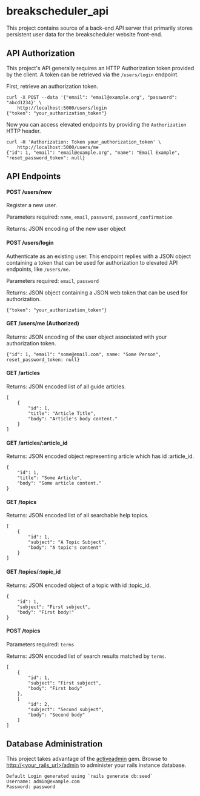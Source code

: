 # breakscheduler_api

This project contains source of a back-end API server that primarily stores persistent user data for the breakscheduler website front-end.

## API Authorization

This project's API generally requires an HTTP Authorization token provided by the client. A token can be retrieved via the `/users/login` endpoint.

First, retrieve an authorization token.

    curl -X POST --data '{"email": "email@example.org", "password": "abcd1234}' \
        http://localhost:5000/users/login
    {"token": "your_authorization_token"}

Now you can access elevated endpoints by providing the `Authorization` HTTP header.

    curl -H 'Authorization: Token your_authorization_token' \
        http://localhost:5000/users/me
    {"id": 1, "email": "email@example.org", "name": "Email Example", "reset_password_token": null}

## API Endpoints

#### POST /users/new

Register a new user.

Parameters required: `name`, `email`, `password`, `password_confirmation`

Returns: JSON encoding of the new user object

#### POST /users/login

Authenticate as an existing user. This endpoint replies with a JSON object containing a token that can be used for authorization to elevated API endpoints, like `/users/me`.

Parameters required: `email`, `password`

Returns: JSON object containing a JSON web token that can be used for authorization.

    {"token": "your_authorization_token"}

#### GET /users/me (Authorized)

Returns: JSON encoding of the user object associated with your authorization token.

    {"id": 1, "email": "some@email.com", name: "Some Person", reset_password_token: null}

#### GET /articles

Returns: JSON encoded list of all guide articles.

    [
        {
            "id": 1,
            "title": "Article Title",
            "body": "Article's body content."
        }
    ]

#### GET /articles/:article_id

Returns: JSON encoded object representing article which has id :article_id.

    {
        "id": 1,
        "title": "Some Article",
        "body": "Some article content."
    }

#### GET /topics

Returns: JSON encoded list of all searchable help topics.

    [
        {
            "id": 1,
            "subject": "A Topic Subject",
            "body": "A topic's content"
        }
    ]

#### GET /topics/:topic_id

Returns: JSON encoded object of a topic with id :topic_id.

    {
        "id": 1,
        "subject": "First subject",
        "body": "First body!"
    }

#### POST /topics

Parameters required: `terms`

Returns: JSON encoded list of search results matched by `terms`.

    [
        {
            "id": 1,
            "subject": "First subject",
            "body": "First body"
        },
        [
            "id": 2,
            "subject": "Second subject",
            "body": "Second body"
        ]
    ]

## Database Administration

This project takes advantage of the [activeadmin](https://github.com/activeadmin/activeadmin) gem. Browse to [http://<your_rails_url>/admin](#) to administer your rails instance database.

    Default Login generated using `rails generate db:seed`
    Username: admin@example.com
    Password: password